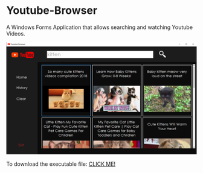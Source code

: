 # Youtube-Browser
A Windows Forms Application that allows searching and watching Youtube Videos. 

![alt text][logo]

[logo]: https://github.com/lwx940710/Youtube-Browser/blob/master/YoutubeBrowser/YoutubeBrowser1.png



To download the executable file: 
[CLICK ME!](https://github.com/lwx940710/Youtube-Browser/blob/master/YoutubeBrowser/bin/Debug/YoutubeBrowser.exe)
